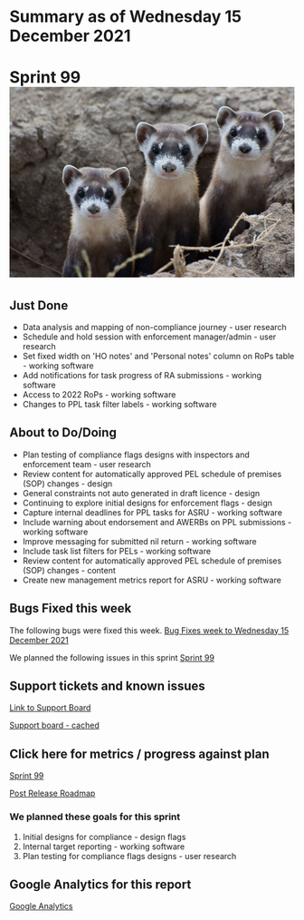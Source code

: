 # Summary as of Wednesday 15 December 2021 

# Sprint 99 ![Kimberly Fraser / USFWS, Public domain, via Wikimedia Commons](graphs/ferrets.jpg)

## Just Done
* Data analysis and mapping of non-compliance journey - user research
* Schedule and hold session with enforcement manager/admin - user research
* Set fixed width on 'HO notes' and 'Personal notes' column on RoPs table - working software
* Add notifications for task progress of RA submissions - working software
* Access to 2022 RoPs - working software
* Changes to PPL task filter labels - working software

## About to Do/Doing
* Plan testing of compliance flags designs with inspectors and enforcement team - user research
* Review content for automatically approved PEL schedule of premises (SOP) changes - design
* General constraints not auto generated in draft licence - design
* Continuing to explore initial designs for enforcement flags - design 
* Capture internal deadlines for PPL tasks for ASRU - working software
* Include warning about endorsement and AWERBs on PPL submissions - working software
* Improve messaging for submitted nil return  - working software
* Include task list filters for PELs - working software
* Review content for automatically approved PEL schedule of premises (SOP) changes - content
* Create new management metrics report for ASRU - working software

## Bugs Fixed this week
The following bugs were fixed this week.
[Bug Fixes week to Wednesday 15 December 2021](graphs/bugs15122021.png)

We planned the following issues in this sprint 
[Sprint 99](graphs/sprint15122021.png)

## Support tickets and known issues
[Link to Support Board](https://collaboration.homeoffice.gov.uk/jira/secure/RapidBoard.jspa?rapidView=1717&selectedIssue=ASSB-253)

[Support board - cached](graphs/supportBoard15122021.png)

## Click here for metrics / progress against plan
[Sprint 99](graphs/progress15122021.png)

[Post Release Roadmap](graphs/roadmap15122021.png)

### We planned these goals for this sprint
1. Initial designs for compliance - design flags 
2. Internal target reporting - working software 
3. Plan testing for compliance flags designs - user research

## Google Analytics for this report
[Google Analytics](graphs/GA15122021.png)

